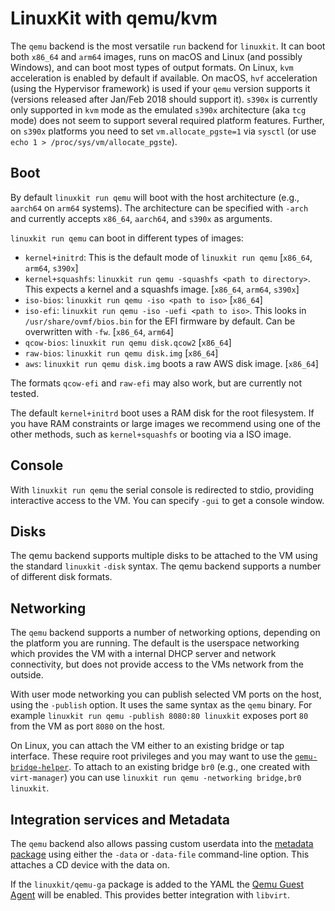 # LinuxKit with qemu/kvm

The `qemu` backend is the most versatile `run` backend for
`linuxkit`. It can boot both `x86_64` and `arm64` images, runs on
macOS and Linux (and possibly Windows), and can boot most types of
output formats. On Linux, `kvm` acceleration is enabled by default if
available. On macOS, `hvf` acceleration (using the Hypervisor
framework) is used if your `qemu` version supports it (versions
released after Jan/Feb 2018 should support it). `s390x` is currently
only supported in `kvm` mode as the emulated `s390x` architecture (aka
`tcg` mode) does not seem to support several required platform
features. Further, on `s390x` platforms you need to set
`vm.allocate_pgste=1` via `sysctl` (or use `echo 1 >
/proc/sys/vm/allocate_pgste`).


## Boot

By default `linuxkit run qemu` will boot with the host architecture
(e.g., `aarch64` on `arm64` systems). The architecture can be
specified with `-arch` and currently accepts `x86_64`, `aarch64`, and
`s390x` as arguments.

`linuxkit run qemu` can boot in different types of images:

- `kernel+initrd`: This is the default mode of `linuxkit run qemu` [`x86_64`, `arm64`, `s390x`]
- `kernel+squashfs`: `linuxkit run qemu -squashfs <path to directory>`. This expects a kernel and a squashfs image. [`x86_64`, `arm64`, `s390x`]
- `iso-bios`: `linuxkit run qemu -iso <path to iso>` [`x86_64`]
- `iso-efi`: `linuxkit run qemu -iso -uefi <path to iso>`. This looks in `/usr/share/ovmf/bios.bin` for the EFI firmware by default. Can be overwritten with `-fw`. [`x86_64`, `arm64`]
- `qcow-bios`: `linuxkit run qemu disk.qcow2` [`x86_64`]
- `raw-bios`:  `linuxkit run qemu disk.img` [`x86_64`]
- `aws`: `linuxkit run qemu disk.img` boots a raw AWS disk image. [`x86_64`]

The formats `qcow-efi` and `raw-efi` may also work, but are currently not tested.

The default `kernel+initrd` boot uses a RAM disk for the root
filesystem. If you have RAM constraints or large images we recommend
using one of the other methods, such as `kernel+squashfs` or booting
via a ISO image.

## Console

With `linuxkit run qemu` the serial console is redirected to stdio,
providing interactive access to the VM. You can specify `-gui` to get
a console window.


## Disks

The qemu backend supports multiple disks to be attached to the VM
using the standard `linuxkit` `-disk` syntax. The qemu backend
supports a number of different disk formats.


## Networking

The `qemu` backend supports a number of networking options, depending
on the platform you are running. The default is the userspace
networking which provides the VM with a internal DHCP server and
network connectivity, but does not provide access to the VMs network
from the outside.

With user mode networking you can publish selected VM ports on the
host, using the `-publish` option. It uses the same syntax as the
`qemu` binary. For example `linuxkit run qemu -publish 8080:80
linuxkit` exposes port `80` from the VM as port `8080` on the host.

On Linux, you can attach the VM either to an existing bridge or tap
interface. These require root privileges and you may want to use the
[`qemu-bridge-helper`](http://wiki.qemu.org/Features/HelperNetworking). To
attach to an existing bridge `br0` (e.g., one created with
`virt-manager`) you can use `linuxkit run qemu -networking
bridge,br0 linuxkit`.


## Integration services and Metadata

The `qemu` backend also allows passing custom userdata into the
[metadata package](./metadata.md) using either the `-data` or
`-data-file` command-line option. This attaches a CD device with the
data on.

If the `linuxkit/qemu-ga` package is added to the YAML the [Qemu Guest
Agent](https://wiki.libvirt.org/page/Qemu_guest_agent) will be
enabled. This provides better integration with `libvirt`.
